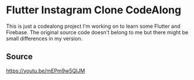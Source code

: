 # Flutter Instagram Clone CodeAlong

This is just a codealong project I'm working on to learn some Flutter and Firebase. The original source code doesn't belong to me but there might be small differences in my version.

## Source

https://youtu.be/mEPm9w5QlJM